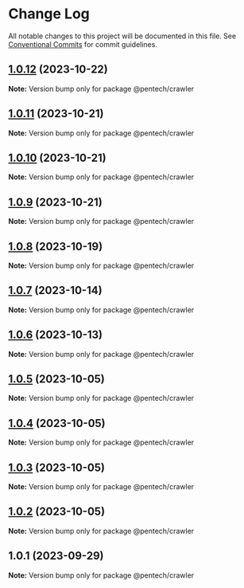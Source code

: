 # Change Log

All notable changes to this project will be documented in this file.
See [Conventional Commits](https://conventionalcommits.org) for commit guidelines.

## [1.0.12](https://github.com/nvqh01/pentech/compare/@pentech/crawler@1.0.11...@pentech/crawler@1.0.12) (2023-10-22)

**Note:** Version bump only for package @pentech/crawler

## [1.0.11](https://github.com/nvqh01/pentech/compare/@pentech/crawler@1.0.10...@pentech/crawler@1.0.11) (2023-10-21)

**Note:** Version bump only for package @pentech/crawler

## [1.0.10](https://github.com/nvqh01/pentech/compare/@pentech/crawler@1.0.9...@pentech/crawler@1.0.10) (2023-10-21)

**Note:** Version bump only for package @pentech/crawler

## [1.0.9](https://github.com/nvqh01/pentech/compare/@pentech/crawler@1.0.8...@pentech/crawler@1.0.9) (2023-10-21)

**Note:** Version bump only for package @pentech/crawler

## [1.0.8](https://github.com/nvqh01/pentech/compare/@pentech/crawler@1.0.7...@pentech/crawler@1.0.8) (2023-10-19)

**Note:** Version bump only for package @pentech/crawler

## [1.0.7](https://github.com/nvqh01/pentech/compare/@pentech/crawler@1.0.6...@pentech/crawler@1.0.7) (2023-10-14)

**Note:** Version bump only for package @pentech/crawler

## [1.0.6](https://github.com/nvqh01/pentech/compare/@pentech/crawler@1.0.5...@pentech/crawler@1.0.6) (2023-10-13)

**Note:** Version bump only for package @pentech/crawler

## [1.0.5](https://github.com/nvqh01/pentech/compare/@pentech/crawler@1.0.4...@pentech/crawler@1.0.5) (2023-10-05)

**Note:** Version bump only for package @pentech/crawler

## [1.0.4](https://github.com/nvqh01/pentech/compare/@pentech/crawler@1.0.3...@pentech/crawler@1.0.4) (2023-10-05)

**Note:** Version bump only for package @pentech/crawler

## [1.0.3](https://github.com/nvqh01/pentech/compare/@pentech/crawler@1.0.2...@pentech/crawler@1.0.3) (2023-10-05)

**Note:** Version bump only for package @pentech/crawler

## [1.0.2](https://github.com/nvqh01/pentech/compare/@pentech/crawler@1.0.1...@pentech/crawler@1.0.2) (2023-10-05)

**Note:** Version bump only for package @pentech/crawler

## 1.0.1 (2023-09-29)

**Note:** Version bump only for package @pentech/crawler
